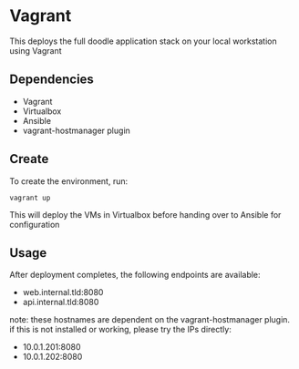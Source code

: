 # Vagrant

This deploys the full doodle application stack on your local workstation using Vagrant

## Dependencies

- Vagrant
- Virtualbox
- Ansible
- vagrant-hostmanager plugin

## Create

To create the environment, run:

```
vagrant up
```

This will deploy the VMs in Virtualbox before handing over to Ansible for configuration

## Usage

After deployment completes, the following endpoints are available:

- web.internal.tld:8080
- api.internal.tld:8080

note: these hostnames are dependent on the vagrant-hostmanager plugin. if this is not installed or working, please try the IPs directly:

- 10.0.1.201:8080
- 10.0.1.202:8080
